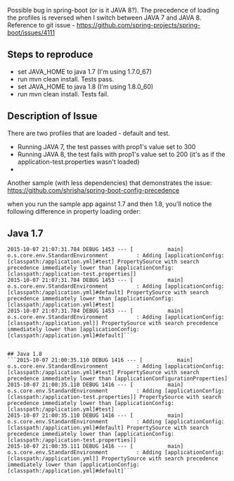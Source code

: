 Possible bug in spring-boot (or is it JAVA 8?). The precedence of loading the profiles is reversed when I switch between JAVA 7 and JAVA 8. Reference to git issue - https://github.com/spring-projects/spring-boot/issues/4111

Steps to reproduce
------------------
* set JAVA_HOME to java 1.7 (I'm using 1.7.0_67)
* run mvn clean install. Tests pass.
* set JAVA_HOME to java 1.8 (I'm using 1.8.0_60)
* run mvn clean install. Tests fail.

Description of Issue
------------------
There are two profiles that are loaded - default and test.

* Running JAVA 7, the test passes with prop1's value set to 300
* Running JAVA 8, the test fails with prop1's value set to 200 (it's as if the application-test.properties wasn't loaded)
* 
Another sample (with less dependencies) that demonstrates the issue: https://github.com/shrisha/spring-boot-config-precedence

when you run the sample app against 1.7 and then 1.8, you'll notice the following difference in property loading order:

## Java 1.7
```2015-10-07 21:07:31.783 DEBUG 1453 --- [           main] o.s.core.env.StandardEnvironment         : Adding [applicationConfig: [classpath:/application-test.properties]] PropertySource with search precedence immediately lower than [applicationConfigurationProperties]
2015-10-07 21:07:31.784 DEBUG 1453 --- [           main] o.s.core.env.StandardEnvironment         : Adding [applicationConfig: [classpath:/application.yml]#test] PropertySource with search precedence immediately lower than [applicationConfig: [classpath:/application-test.properties]]
2015-10-07 21:07:31.784 DEBUG 1453 --- [           main] o.s.core.env.StandardEnvironment         : Adding [applicationConfig: [classpath:/application.yml]#default] PropertySource with search precedence immediately lower than [applicationConfig: [classpath:/application.yml]#test]
2015-10-07 21:07:31.784 DEBUG 1453 --- [           main] o.s.core.env.StandardEnvironment         : Adding [applicationConfig: [classpath:/application.yml]] PropertySource with search precedence immediately lower than [applicationConfig: [classpath:/application.yml]#default]```


## Java 1.8
```2015-10-07 21:00:35.110 DEBUG 1416 --- [           main] o.s.core.env.StandardEnvironment         : Adding [applicationConfig: [classpath:/application.yml]#test] PropertySource with search precedence immediately lower than [applicationConfigurationProperties]
2015-10-07 21:00:35.110 DEBUG 1416 --- [           main] o.s.core.env.StandardEnvironment         : Adding [applicationConfig: [classpath:/application-test.properties]] PropertySource with search precedence immediately lower than [applicationConfig: [classpath:/application.yml]#test]
2015-10-07 21:00:35.110 DEBUG 1416 --- [           main] o.s.core.env.StandardEnvironment         : Adding [applicationConfig: [classpath:/application.yml]#default] PropertySource with search precedence immediately lower than [applicationConfig: [classpath:/application-test.properties]]
2015-10-07 21:00:35.111 DEBUG 1416 --- [           main] o.s.core.env.StandardEnvironment         : Adding [applicationConfig: [classpath:/application.yml]] PropertySource with search precedence immediately lower than [applicationConfig: [classpath:/application.yml]#default]```

